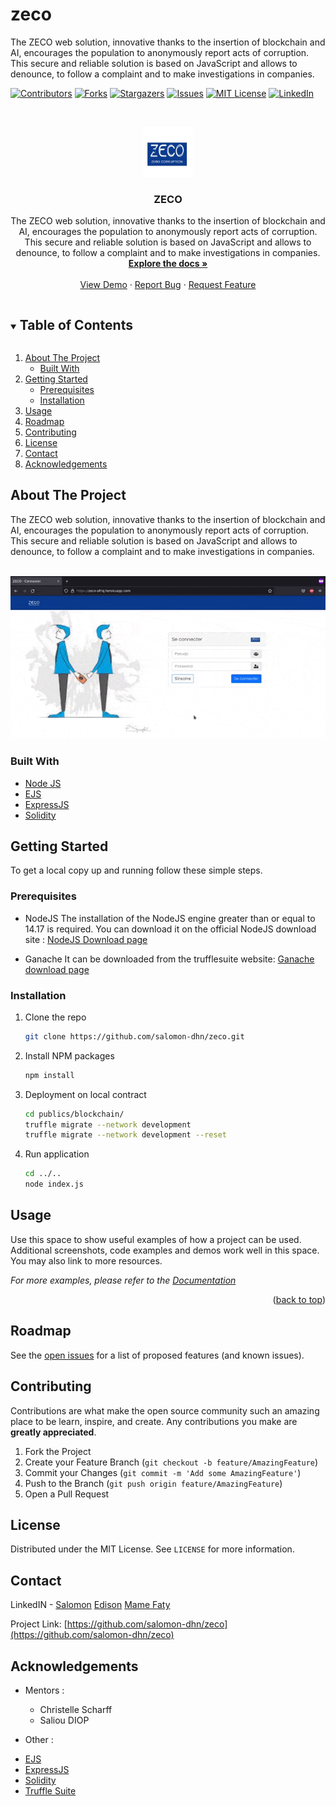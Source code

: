 # zeco
The ZECO web solution, innovative thanks to the insertion of blockchain and AI, encourages the population to anonymously report acts of corruption. This secure and reliable solution is based on JavaScript and allows to denounce, to follow a complaint and to make investigations in companies.
<!--
*** This project is the result of a hackathon organized by the UNODC
*** Author : Salomon D., Edison K., Mame Faty K.
-->



<!-- PROJECT SHIELDS -->

[![Contributors][contributors-shield]][contributors-url]
[![Forks][forks-shield]][forks-url]
[![Stargazers][stars-shield]][stars-url]
[![Issues][issues-shield]][issues-url]
[![MIT License][license-shield]][license-url]
[![LinkedIn][linkedin-shield]][linkedin-url]



<!-- PROJECT LOGO -->
<br />
<p align="center">
  <a href="https://github.com/salomon-dhn/zeco">
    <img src="publics/images/logo.png" alt="Logo" width="80" height="80">
  </a>

  <h3 align="center">ZECO</h3>

  <p align="center">
    The ZECO web solution, innovative thanks to the insertion of blockchain and AI, encourages the population to anonymously report acts of corruption. This secure and reliable solution is based on JavaScript and allows to denounce, to follow a complaint and to make investigations in companies.
    <br />
    <a href="https://github.com/salomon-dhn/zeco"><strong>Explore the docs »</strong></a>
    <br />
    <br />
    <a href="https://github.com/salomon-dhn/zeco">View Demo</a>
    ·
    <a href="https://github.com/salomon-dhn/zeco/issues">Report Bug</a>
    ·
    <a href="https://github.com/salomon-dhn/zeco/pulls">Request Feature</a>
  </p>
</p>



<!-- TABLE OF CONTENTS -->
<details open="open">
  <summary><h2 style="display: inline-block">Table of Contents</h2></summary>
  <ol>
    <li>
      <a href="#about-the-project">About The Project</a>
      <ul>
        <li><a href="#built-with">Built With</a></li>
      </ul>
    </li>
    <li>
      <a href="#getting-started">Getting Started</a>
      <ul>
        <li><a href="#prerequisites">Prerequisites</a></li>
        <li><a href="#installation">Installation</a></li>
      </ul>
    </li>
    <li><a href="#usage">Usage</a></li>
    <li><a href="#roadmap">Roadmap</a></li>
    <li><a href="#contributing">Contributing</a></li>
    <li><a href="#license">License</a></li>
    <li><a href="#contact">Contact</a></li>
    <li><a href="#acknowledgements">Acknowledgements</a></li>
  </ol>
</details>



<!-- ABOUT THE PROJECT -->
## About The Project
The ZECO web solution, innovative thanks to the insertion of blockchain and AI, encourages the population to anonymously report acts of corruption. This secure and reliable solution is based on JavaScript and allows to denounce, to follow a complaint and to make investigations in companies.
    <br />
<br />
<p align="center">
<a align="center" href="https://github.com/salomon-dhn/zeco">
  <img alt="Product Name Screen Shot" src="https://github.com/salomon-dhn/web-page/blob/main/assets/img/zeco.gif">
</a>
</p>

### Built With

* [Node JS](https://nodejs.org)
* [EJS](https://ejs.co/)
* [ExpressJS](https://expressjs.com/fr/)
* [Solidity](https://docs.soliditylang.org/en/v0.8.9/#)




<!-- GETTING STARTED -->
## Getting Started

To get a local copy up and running follow these simple steps.

### Prerequisites

* NodeJS
The installation of the NodeJS engine greater than or equal to 14.17 is required. You can download it on the official NodeJS download site : [NodeJS Download page](https://nodejs.org/en/download/)

* Ganache
It can be downloaded from the trufflesuite website: [Ganache download page](https://www.trufflesuite.com/ganache)

### Installation

1. Clone the repo
    ```sh
    git clone https://github.com/salomon-dhn/zeco.git
    ```
2. Install NPM packages
    ```sh
    npm install
    ```
3. Deployment on local contract
    ```sh
    cd publics/blockchain/
    truffle migrate --network development
    truffle migrate --network development --reset
    ```
4. Run application
    ```sh
    cd ../..
    node index.js
    ```



<!-- USAGE EXAMPLES -->
## Usage

Use this space to show useful examples of how a project can be used. Additional screenshots, code examples and demos work well in this space. You may also link to more resources.

_For more examples, please refer to the [Documentation](https://reactnative.dev/docs/getting-started)_


<p align="right">(<a href="#top">back to top</a>)</p>

<!-- ROADMAP -->
## Roadmap

See the [open issues](https://github.com/salomon-dhn/zeco/issues) for a list of proposed features (and known issues).



<!-- CONTRIBUTING -->
## Contributing

Contributions are what make the open source community such an amazing place to be learn, inspire, and create. Any contributions you make are **greatly appreciated**.

1. Fork the Project
2. Create your Feature Branch (`git checkout -b feature/AmazingFeature`)
3. Commit your Changes (`git commit -m 'Add some AmazingFeature'`)
4. Push to the Branch (`git push origin feature/AmazingFeature`)
5. Open a Pull Request



<!-- LICENSE -->
## License

Distributed under the MIT License. See `LICENSE` for more information.



<!-- CONTACT -->
## Contact

LinkedIN - [Salomon](https://www.linkedin.com/in/1sal) [Edison](https://sn.linkedin.com/in/edison-kassin) [Mame Faty](https://sn.linkedin.com/in/mame-faty-kane-621a48167)

Project Link: [https://github.com/salomon-dhn/zeco](https://github.com/salomon-dhn/zeco)



<!-- ACKNOWLEDGEMENTS -->
## Acknowledgements
- Mentors :
    * Christelle Scharff
    * Saliou DIOP

- Other :
* [EJS](https://ejs.co/)
* [ExpressJS](https://expressjs.com/fr/)
* [Solidity](https://docs.soliditylang.org/en/v0.8.9/#)
* [Truffle Suite](https://ionic.io/ionicons)





<!-- MARKDOWN LINKS & IMAGES -->
<!-- https://www.markdownguide.org/basic-syntax/#reference-style-links -->
[contributors-shield]: https://img.shields.io/github/contributors/salomon-dhn/app-movies-react-native.svg?style=for-the-badge
[contributors-url]: https://github.com/salomon-dhn/zeco/graphs/contributors
[forks-shield]: https://img.shields.io/github/forks/salomon-dhn/app-movies-react-native.svg?style=for-the-badge
[forks-url]: https://github.com/salomon-dhn/zeco/network/members
[stars-shield]: https://img.shields.io/github/stars/salomon-dhn/app-movies-react-native.svg?style=for-the-badge
[stars-url]: https://github.com/salomon-dhn/zeco/stargazers
[issues-shield]: https://img.shields.io/github/issues/salomon-dhn/app-movies-react-native.svg?style=for-the-badge
[issues-url]: https://github.com/salomon-dhn/zeco/issues
[license-shield]: https://img.shields.io/github/license/salomon-dhn/app-movies-react-native.svg?style=for-the-badge
[license-url]: https://github.com/salomon-dhn/zeco/tree/master/LICENSE
[linkedin-shield]: https://img.shields.io/badge/-LinkedIn-black.svg?style=for-the-badge&logo=linkedin&colorB=555
[linkedin-url]: https://github.com/salomon-dhn
[product-screenshot]: https://github.com/salomon-dhn/web-page/blob/main/assets/img/app.gif
